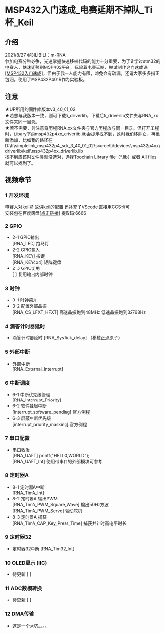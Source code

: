# MSP432入门速成_电赛延期不掉队_Ti杯_Keil
## 介绍
2021/8/27  @BILIBILI：m-RNA  
参加电赛分秒必争，光速掌握快速移植代码的能力十分重要，为了让学过stm32的电赛人，快速迁移到MSP432平台，我趁着电赛延期，尝试制作这门速成课[[MSP432入门速成]](https://www.bilibili.com/video/BV1Rb4y1z7KJ)，但由于我一人能力有限，难免会有疏漏，还请大家多多指正包涵。使用了MSP432P401R作为实验板。
## 注意
★UP所用的固件库版本v3_40_01_02  
★若想与我版本一致，则可下载ti_driverlib，下载后ti_driverlib文件夹与RNA_xx文件夹同一目录。  
★若不需要，则注意将历程RNA_xx文件夹与官方历程放与同一目录。但打开工程时，Libary下的msp432p4xx_driverlib.lib会提示找不到，这时我们移除它，再重新添加，比如我的路径在 D:\ti\simplelink_msp432p4_sdk_3_40_01_02\source\ti\devices\msp432p4xx\driverlib\keil\msp432p4xx_driverlib.lib  
找不到应该时文件类型没选对，选择Toochain Library file（*.lib）或者 All files就可以找到了。

## 视频章节
### 1 开发环境
电赛人对keil熟 故讲keil的配置 还补充了VScode 直接用CCS也可  
安装包在百度网盘[[点击链接]](https://pan.baidu.com/s/10Wg93SwzNaGChqZna_vXQA) 提取码:6666

### 2 GPIO
- 2-1 GPIO输出  
[RNA_LED]  跑马灯  
- 2-2 GPIO输入  
[RNA_KEY]     按键  
[RNA_KEY4x4]  矩阵键盘  
- 2-3 GPIO复用  
[  ]  复用输出内部时钟

### 3 时钟
- 3-1 时钟简介  
- 3-2 配置外部晶振  
[RNA_CS_LFXT_HFXT]  高速晶振跑到48MHz 低速晶振跑到32768Hz 

### 4 滴答计时器延时
- 滴答计时器延时 
[RNA_SysTick_delay] （移植正点原子） 

### 5 外部中断  
- 外部中断  
[RNA_External_Interrupt]   

### 6 中断调度
- 6-1 中断优先级管理  
[RNA_Interrupt_Priority]  
- 6-2 软件挂起中断  
[interrupt_software_pending]  官方例程  
- 6-3 屏蔽中断优先级  
[interrupt_priority_masking]  官方例程 

### 7 串口配置  
- 串口收发  
[RNA_UART]      printf("HELLO,WORLD");  
[RNA_UART_Int]  使用带串口的外部模块可参考  

### 8 定时器A
- 8-1 定时器A中断  
[RNA_TimA_Int]
- 8-2 定时器A 输出PWM  
[RNA_TimA_PWM_Square_Wave]  输出50Hz方波  
[RNA_TimA_PWM_Servo]        驱动舵机  
- 8-3 定时器A 捕获  
[RNA_TimA_CAP_Key_Press_Time]  捕获并计时高电平时长  

### 9 定时器32
- 定时器32中断
[RNA_Tim32_Int]    

### 10 OLED显示 (IIC)
-  待更新
[ ]

### 11 ADC数模转换
- 待更新
[  ]
### 12 DMA传输
- 这是一个大坑。。。。